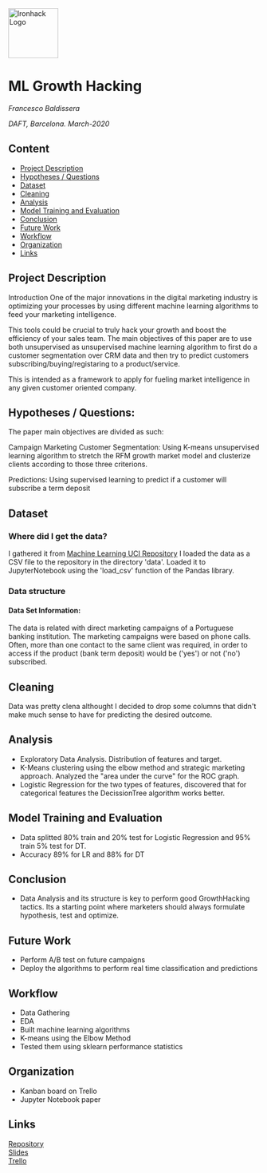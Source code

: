 <img src="https://bit.ly/2VnXWr2" alt="Ironhack Logo" width="100"/>

# ML Growth Hacking
*Francesco Baldissera*

*DAFT, Barcelona. March-2020*

## Content
- [Project Description](#project-description)
- [Hypotheses / Questions](#hypotheses-questions)
- [Dataset](#dataset)
- [Cleaning](#cleaning)
- [Analysis](#analysis)
- [Model Training and Evaluation](#model-training-and-evaluation)
- [Conclusion](#conclusion)
- [Future Work](#future-work)
- [Workflow](#workflow)
- [Organization](#organization)
- [Links](#links)

## Project Description
Introduction
One of the major innovations in the digital marketing industry is optimizing your processes by using different machine learning algorithms to feed your marketing intelligence.

This tools could be crucial to truly hack your growth and boost the efficiency of your sales team. The main objectives of this paper are to use both unsupervised as unsupervised machine learning algorithm to first do a customer segmentation over CRM data and then try to predict customers subscribing/buying/registaring to a product/service.

This is intended as a framework to apply for fueling market intelligence in any given customer oriented company.

## Hypotheses / Questions:
The paper main objectives are divided as such:

Campaign Marketing Customer Segmentation: Using K-means unsupervised learning algorithm to stretch the RFM growth market model and clusterize clients according to those three criterions.

Predictions: Using supervised learning to predict if a customer will subscribe a term deposit

## Dataset
### Where did I get the data? 

I gathered it from [Machine Learning UCI Repository](https://archive.ics.uci.edu/ml/datasets/Online+Retail+II) I loaded the data as a CSV file to the repository in the directory 'data'. Loaded it to JupyterNotebook using the 'load_csv' function of the Pandas library.


### Data structure
#### Data Set Information:

The data is related with direct marketing campaigns of a Portuguese banking institution. The marketing campaigns were based on phone calls. Often, more than one contact to the same client was required, in order to access if the product (bank term deposit) would be ('yes') or not ('no') subscribed.


## Cleaning
Data was pretty clena althought I decided to drop some columns that didn't make much sense to have for predicting the desired outcome.

## Analysis
* Exploratory Data Analysis. Distribution of features and target.
* K-Means clustering using the elbow method and strategic marketing approach. Analyzed the "area under the curve" for the ROC graph.
* Logistic Regression for the two types of features, discovered that for categorical features the DecissionTree algorithm works better.

## Model Training and Evaluation
* Data splitted 80% train and 20% test for Logistic Regression and 95% train 5% test for DT.
* Accuracy 89% for LR and 88% for DT

## Conclusion
* Data Analysis and its structure is key to perform good GrowthHacking tactics. Its a starting point where marketers should always formulate hypothesis, test and optimize.

## Future Work
* Perform A/B test on future campaigns 
* Deploy the algorithms to perform real time classification and predictions

## Workflow
* Data Gathering
* EDA
* Built machine learning algorithms
* K-means using the Elbow Method
* Tested them using sklearn performance statistics

## Organization
* Kanban board on Trello
* Jupyter Notebook paper

## Links
[Repository](https://github.com/franbaldi/Project-Week-8-Final-Project)  
[Slides](https://drive.google.com/file/d/17oQQpQeBTHpaNoRUJ1cSfKRy0ENxQAMZ/view?usp=sharing)  
[Trello](https://trello.com/invite/b/9HgRmLlo/b4ab49219ae21ae052c2c83dd935372b/final-project-data-fueling-growth)  

